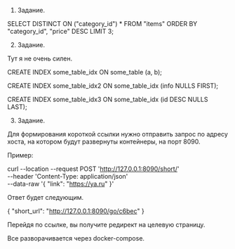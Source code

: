 1. Задание.

SELECT DISTINCT ON ("category_id") * FROM "items" ORDER BY "category_id", "price" DESC LIMIT 3;

2. Задание.

Тут я не очень силен.

CREATE INDEX some_table_idx ON some_table (a, b);

CREATE INDEX some_table_idx2 ON some_table_idx (info NULLS FIRST);

CREATE INDEX some_table_idx3 ON some_table_idx (id DESC NULLS LAST);

3. Задание.

Для формирования короткой ссылки нужно отправить запрос по адресу хоста, на котором будут развернуты контейнеры, на порт 8090.

Пример:

curl --location --request POST 'http://127.0.0.1:8090/short/' \
--header 'Content-Type: application/json' \
--data-raw '{
    "link": "https://ya.ru"
}'

Ответ будет следующим.

{
    "short_url": "http://127.0.0.1:8090/go/c6bec"
}

Перейдя по ссылке, вы получите редирект на целевую страницу.

Все разворачивается через docker-compose.

